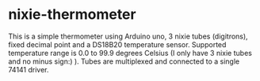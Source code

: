 # nixie-thermometer
This is a simple  thermometer using Arduino uno, 3 nixie tubes (digitrons), fixed decimal point and a DS18B20 temperature sensor. Supported temperature range is 0.0 to 99.9 degrees Celsius (I only have 3 nixie tubes and no minus sign:) ). Tubes are multiplexed and connected to a single 74141 driver.

